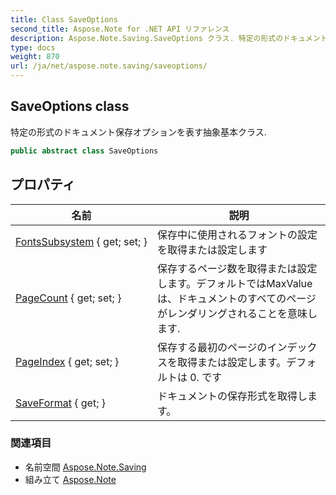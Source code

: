 ```yaml
---
title: Class SaveOptions
second_title: Aspose.Note for .NET API リファレンス
description: Aspose.Note.Saving.SaveOptions クラス. 特定の形式のドキュメント保存オプションを表す抽象基本クラス.
type: docs
weight: 870
url: /ja/net/aspose.note.saving/saveoptions/
---
```

## SaveOptions class

特定の形式のドキュメント保存オプションを表す抽象基本クラス.

```csharp
public abstract class SaveOptions
```

## プロパティ

| 名前 | 説明 |
| --- | --- |
| [FontsSubsystem](../../aspose.note.saving/saveoptions/fontssubsystem/) { get; set; } | 保存中に使用されるフォントの設定を取得または設定します |
| [PageCount](../../aspose.note.saving/saveoptions/pagecount/) { get; set; } | 保存するページ数を取得または設定します。デフォルトではMaxValue は、ドキュメントのすべてのページがレンダリングされることを意味します. |
| [PageIndex](../../aspose.note.saving/saveoptions/pageindex/) { get; set; } | 保存する最初のページのインデックスを取得または設定します。デフォルトは 0. です |
| [SaveFormat](../../aspose.note.saving/saveoptions/saveformat/) { get; } | ドキュメントの保存形式を取得します。 |

### 関連項目

* 名前空間 [Aspose.Note.Saving](../../aspose.note.saving/)
* 組み立て [Aspose.Note](../../)


